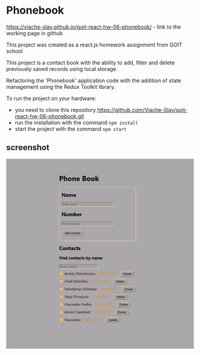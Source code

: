 # Phonebook

https://viache-slav.github.io/goit-react-hw-06-phonebook/ - link to the working page in github

This project was created as a react.js homework assignment from GOIT school

This project is a contact book with the ability to add, filter and delete previously saved records using local storage.

Refactoring the 'Phonebook' application code with the addition of state management using the Redux Toolkit library.

To run the project on your hardware: 
   - you need to clone this repository https://github.com/Viache-Slav/goit-react-hw-06-phonebook.git
   - run the installation with the command `npm install`
   - start the project with the command `npm start`

## screenshot
![screenshot](./src/components/Screenshot_2.png)